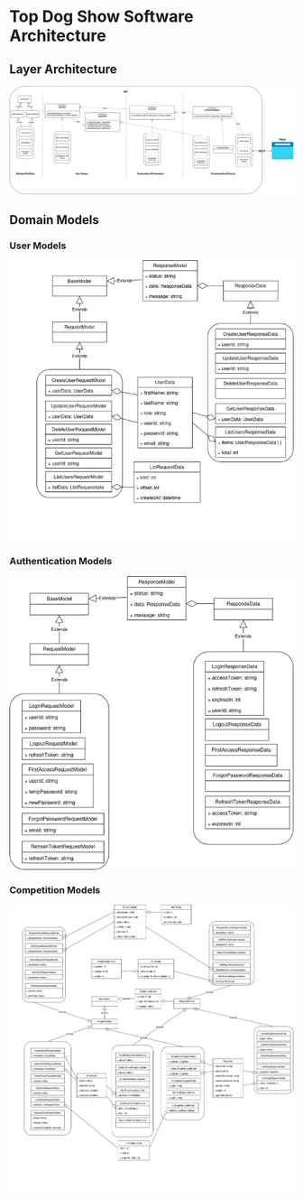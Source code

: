 # Top Dog Show Software Architecture

## Layer Architecture

![Layer Architecture](./top-dog-show-data-model-sw-architecture.drawio.png)

## Domain Models
### User Models
![User Models](./top-dog-show-data-model-user-entities.drawio.png)


### Authentication Models
![Auth Models](./top-dog-show-data-model-authentication-entities.drawio.png)

### Competition Models
![Competition Models](./top-dog-show-data-model-competition-entities.drawio.png)
